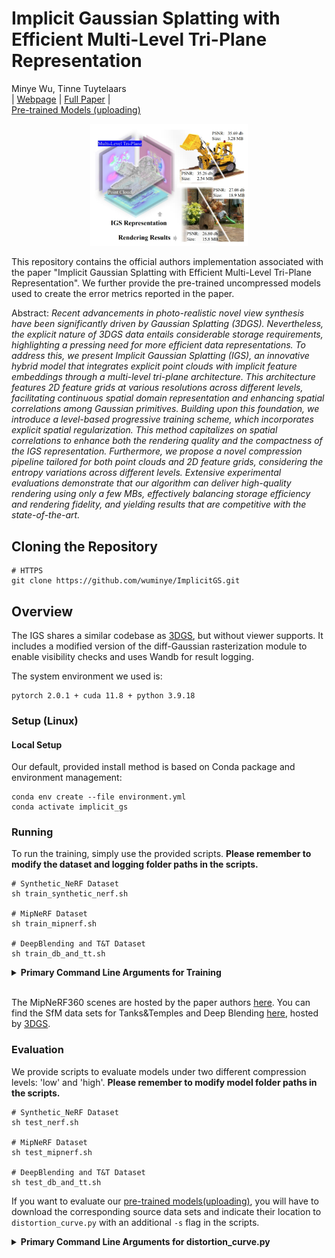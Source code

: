 # Implicit Gaussian Splatting with Efficient Multi-Level Tri-Plane Representation

Minye Wu, Tinne Tuytelaars<br>
| [Webpage](https://wuminye.github.io/projects/IGS/) | [Full Paper](https://arxiv.org/pdf/2408.10041) |<br>
[Pre-trained Models (uploading) ]() <br>


<div style="text-align: center;">
<img src="assets/teaser.jpg" alt="description" style="width:50%;" />
</div>



This repository contains the official authors implementation associated with the paper "Implicit Gaussian Splatting with Efficient Multi-Level Tri-Plane Representation". We further provide the pre-trained uncompressed models used to create the error metrics reported in the paper.

Abstract: *Recent advancements in photo-realistic novel view synthesis have been significantly driven by Gaussian Splatting (3DGS). Nevertheless, the explicit nature of 3DGS data entails considerable storage requirements, highlighting a pressing need for more efficient data representations. To address this, we present Implicit Gaussian Splatting (IGS), an innovative hybrid model that integrates explicit point clouds with implicit feature embeddings through a multi-level tri-plane architecture. This architecture features 2D feature grids at various resolutions across different levels, facilitating continuous spatial domain representation and enhancing spatial correlations among Gaussian primitives. Building upon this foundation, we introduce a level-based progressive training scheme, which incorporates explicit spatial regularization. This method capitalizes on spatial correlations to enhance both the rendering quality and the compactness of the IGS representation. Furthermore, we propose a novel compression pipeline tailored for both point clouds and 2D feature grids, considering the entropy variations across different levels. Extensive experimental evaluations demonstrate that our algorithm can deliver high-quality rendering using only a few MBs, effectively balancing storage efficiency and rendering fidelity, and yielding results that are competitive with the state-of-the-art.*

## Cloning the Repository

```shell
# HTTPS
git clone https://github.com/wuminye/ImplicitGS.git
```

## Overview

The IGS shares a similar codebase as [3DGS](https://github.com/graphdeco-inria/gaussian-splatting), but without  viewer supports.  It includes a modified version of the diff-Gaussian rasterization module to enable visibility checks and uses Wandb for result logging.

The system environment we used is:

```
pytorch 2.0.1 + cuda 11.8 + python 3.9.18
```

### Setup (Linux)

#### Local Setup

Our default, provided install method is based on Conda package and environment management:

```shell
conda env create --file environment.yml
conda activate implicit_gs
```

### Running

To run the training, simply use the provided scripts. **Please remember to modify the dataset and logging folder paths in the scripts.**

```shell
# Synthetic_NeRF Dataset
sh train_synthetic_nerf.sh

# MipNeRF Dataset
sh train_mipnerf.sh

# DeepBlending and T&T Dataset
sh train_db_and_tt.sh
```

<details>
<summary><span style="font-weight: bold;">Primary Command Line Arguments for Training</span></summary>

  ####  -m
  Path to trained model.
  ####  -s
  Path to source dataset.
  #### --num_channels
  The number of channels for each feature planes.
  #### --plane_size
  The feature plane resolution for the largest one.
  #### --contractor
  Enable unbounded scene reconstruction.

  #### --bbox_scale
  The size scale of the bounding box. (>0)

</details>
<br>

The MipNeRF360 scenes are hosted by the paper authors [here](https://jonbarron.info/mipnerf360/). You can find the SfM data sets for Tanks&Temples and Deep Blending [here](https://repo-sam.inria.fr/fungraph/3d-gaussian-splatting/datasets/input/tandt_db.zip), hosted by [3DGS](https://github.com/graphdeco-inria/gaussian-splatting).  

### Evaluation

We provide scripts to evaluate models under two different compression levels: 'low' and 'high'. **Please remember to modify  model folder paths in the scripts.**

```shell
# Synthetic_NeRF Dataset
sh test_nerf.sh

# MipNeRF Dataset
sh test_mipnerf.sh

# DeepBlending and T&T Dataset
sh test_db_and_tt.sh
```

If you want to evaluate our [pre-trained models(uploading)](), you will have to download the corresponding source data sets and indicate their location to ```distortion_curve.py``` with an additional ```-s``` flag in the scripts.

<details>
<summary><span style="font-weight: bold;">Primary Command Line Arguments for distortion_curve.py</span></summary>

  ####  -m
  Path to trained model.
  ####  -s
  Argument to override model's path to source dataset.
  #### --raw_points
  Using raw half-precision points in compression. 
</details>
<br>
